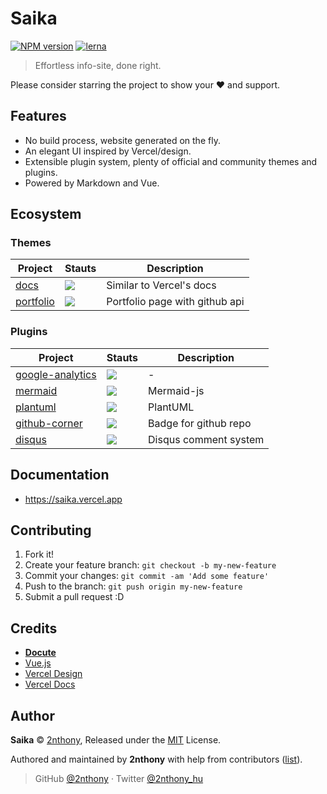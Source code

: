 # Saika

[![NPM version](https://badgen.net/npm/v/saika?label=&color=cyan)](https://npmjs.com/package/saika) [![lerna](https://badgen.net/badge/maintained%20with/lerna/cc00ff)](https://lerna.js.org)

> Effortless info-site, done right.

Please consider starring the project to show your ❤️ and support.

## Features

- No build process, website generated on the fly.
- An elegant UI inspired by Vercel/design.
- Extensible plugin system, plenty of official and community themes and plugins.
- Powered by Markdown and Vue.

## Ecosystem

### Themes

| Project                                                 | Stauts                                               | Description                    |
| ------------------------------------------------------- | ---------------------------------------------------- | ------------------------------ |
| [docs](https://saika.vercel.app/#/theme/docs)           | ![](https://badgen.net/npm/v/@saika/theme-docs)      | Similar to Vercel's docs       |
| [portfolio](https://saika.vercel.app/#/theme/portfolio) | ![](https://badgen.net/npm/v/@saika/theme-portfolio) | Portfolio page with github api |

### Plugins

| Project                                                          | Stauts                                                | Description           |
| ---------------------------------------------------------------- | ----------------------------------------------------- | --------------------- |
| [google-analytics](https://saika.vercel.app/#/plugin/ga)         | ![](https://badgen.net/npm/v/@saika/google-analytics) | -                     |
| [mermaid](https://saika.vercel.app/#/plugin/mermaid)             | ![](https://badgen.net/npm/v/@saika/mermaid)          | Mermaid-js            |
| [plantuml](https://saika.vercel.app/#/plugin/plantuml)           | ![](https://badgen.net/npm/v/@saika/plantuml)         | PlantUML              |
| [github-corner](https://saika.vercel.app/#/plugin/github-corner) | ![](https://badgen.net/npm/v/@saika/github-corner)    | Badge for github repo |
| [disqus](https://github.com/2nthony/saika-plugin-disqus)         | ![](https://badgen.net/npm/v/saika-plugin-disqus)     | Disqus comment system |

## Documentation

- https://saika.vercel.app

## Contributing

1. Fork it!
2. Create your feature branch: `git checkout -b my-new-feature`
3. Commit your changes: `git commit -am 'Add some feature'`
4. Push to the branch: `git push origin my-new-feature`
5. Submit a pull request :D

## Credits

- [**Docute**](https://docute.org)
- [Vue.js](https://vuejs.org)
- [Vercel Design](https://vercel.com/design)
- [Vercel Docs](https://vercel.com/docs)

## Author

**Saika** © [2nthony](https://github.com/2nthony), Released under the [MIT](./LICENSE) License.

Authored and maintained by **2nthony** with help from contributors ([list](https://github.com/2nthony/saika/contributors)).

> GitHub [@2nthony](https://github.com/2nthony) · Twitter [@2nthony_hu](https://twitter.com/2nthony_hu)
